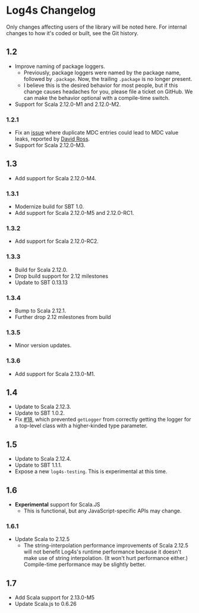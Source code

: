 # Log4s Changelog

Only changes affecting users of the library will be noted here. For internal
changes to how it's coded or built, see the Git history.

## 1.2

* Improve naming of package loggers.
  * Previously, package loggers were named by the package name, followed by
    `.package`. Now, the trailing `.package` is no longer present.
  * I believe this is the desired behavior for most people, but if this change
    causes headaches for you, please file a ticket on GitHub. We can make the
    behavior optional with a compile-time switch.
* Support for Scala 2.12.0-M1 and 2.12.0-M2.

### 1.2.1

* Fix an [issue](https://github.com/Log4s/log4s/issues/10) where
  duplicate MDC entries could lead to MDC value leaks, reported by
  [David Ross](https://github.com/dyross).
* Support for Scala 2.12.0-M3.

## 1.3

* Add support for Scala 2.12.0-M4.

### 1.3.1

* Modernize build for SBT 1.0.
* Add support for Scala 2.12.0-M5 and 2.12.0-RC1.

### 1.3.2

* Add support for Scala 2.12.0-RC2.

### 1.3.3

* Build for Scala 2.12.0.
* Drop build support for 2.12 milestones
* Update to SBT 0.13.13

### 1.3.4

* Bump to Scala 2.12.1.
* Further drop 2.12 milestones from build

### 1.3.5

* Minor version updates.

### 1.3.6

* Add support for Scala 2.13.0-M1.

## 1.4

* Update to Scala 2.12.3.
* Update to SBT 1.0.2.
* Fix [#18](https://github.com/Log4s/log4s/issues/18), which prevented
  `getLogger` from correctly getting the logger for a top-level class with a
  higher-kinded type parameter.

## 1.5

* Update to Scala 2.12.4.
* Update to SBT 1.1.1.
* Expose a new `log4s-testing`. This is experimental at this time.

## 1.6

* **Experimental** support for Scala.JS
  * This is functional, but any JavaScript-specific APIs may change.

### 1.6.1

* Update Scala to 2.12.5
  * The string-interpolation performance improvements of Scala 2.12.5 will
    not benefit Log4s's runtime performance because it doesn't make use of
    string interpolation. (It won't hurt performance either.) Compile-time
    performance may be slightly better.

## 1.7

* Add Scala support for 2.13.0-M5
* Update Scala.js to 0.6.26
